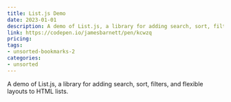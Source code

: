 ```yaml
---
title: List.js Demo
date: 2023-01-01
description: A demo of List.js, a library for adding search, sort, filters, and flexible layouts to HTML lists.
link: https://codepen.io/jamesbarnett/pen/kcwzq
pricing: 
tags: 
- unsorted-bookmarks-2 
categories: 
- unsorted 
---
```


A demo of List.js, a library for adding search, sort, filters, and flexible layouts to HTML lists.